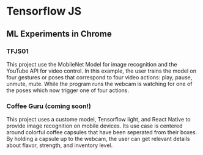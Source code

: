 # Tensorflow JS
## ML Experiments in Chrome

### TFJS01
This project use the MobileNet Model for image recognition and the YouTube API for video control. In this example, the user trains the model on four gestures or poses that correspond to four video actions: play, pause, unmute, mute. While the program runs the webcam is watching for one of the poses which now trigger one of four actions.

### Coffee Guru (coming soon!)
This project uses a custome model, Tensorflow light, and React Native to provide image recognition on mobile devices. Its use case is centered around colorful coffee capsules that have been seperated from their boxes. By holding a capsule up to the webcam, the user can get relevant details about flavor, strength, and inventory level.
